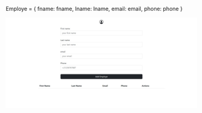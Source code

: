 <p>
       Employe = {
      fname: fname,
      lname: lname,
      email: email,
      phone: phone
    }
</p>

<img src="https://github.com/Abdessamad7687/react-employes-crud/blob/main/src/assets/demo.jpg" />
